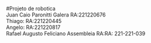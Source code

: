#Projeto de robotica  
Juan Caio Paronitti Galera RA:221220676  
Thiago: RA:221220445  
Angelo: RA:221220817  
Rafael Augusto Feliciano Assembleia RA:RA: 221-221-039

